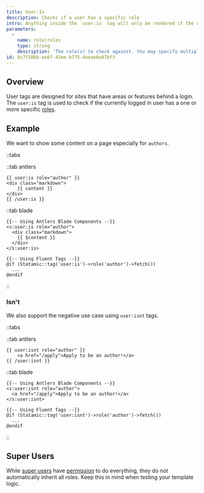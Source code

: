 ```yaml
---
title: User:Is
description: Checks if a user has a specific role
intro: Anything inside the `user:is` tag will only be rendered if the user has a specific role.
parameters:
  -
    name: role|roles
    type: string
    description: 'The role(s) to check against. You may specify multiple roles by pipe separating them: `{{ user:is roles="writer|editor" }}`.'
id: 8c7f38bb-ee6f-43ee-b775-4eeae0a87bf3
---
```

## Overview

User tags are designed for sites that have areas or features behind a login. The `user:is` tag is used to check if the currently logged in user has a one or more specific [roles](/users#permissions).

## Example

We want to show some content on a page especially for `authors`.

::tabs

::tab antlers
```antlers
{{ user:is role="author" }}
<div class="markdown">
    {{ content }}
</div>
{{ /user:is }}
```
::tab blade
```blade
{{-- Using Antlers Blade Components --}}
<s:user:is role="author">
  <div class="markdown">
    {{ $content }}
  </div>
</s:user:is>

{{-- Using Fluent Tags --}}
@if (Statamic::tag('user:is')->role('author')->fetch())
  ...
@endif
```
::

### Isn't

We also support the negative use case using `user:isnt` tags.

::tabs

::tab antlers
```antlers
{{ user:isnt role="author" }}
    <a href="/apply">Apply to be an author!</a>
{{ /user:isnt }}
```
::tab blade
```blade
{{-- Using Antlers Blade Components --}}
<s:user:isnt role="author">
  <a href="/apply">Apply to be an author!</a>
</s:user:isnt>

{{-- Using Fluent Tags --}}
@if (Statamic::tag('user:isnt')->role('author')->fetch())
  ...
@endif
```
::

## Super Users

While [super users](/users#super-users) have [permission](/users#permissions) to do everything, they do not automatically inherit all roles. Keep this in mind when testing your template logic.

